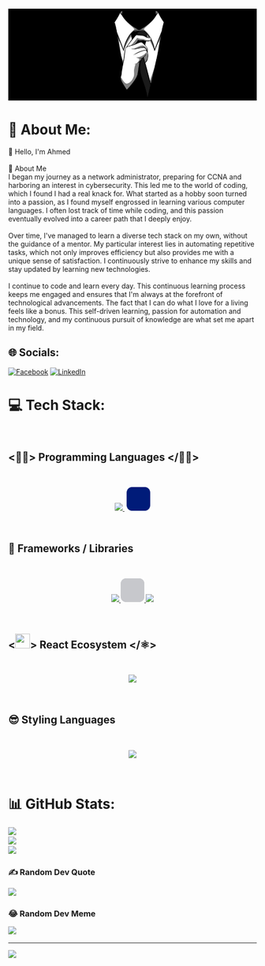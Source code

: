 <p align="center"><img src="/assets/tie_banner.jpg"></p>

# 💫 About Me:

👋 Hello, I'm Ahmed<br><br>🚀 About Me<br>I began my journey as a network administrator, preparing for CCNA and harboring an interest in cybersecurity. This led me to the world of coding, which I found I had a real knack for. What started as a hobby soon turned into a passion, as I found myself engrossed in learning various computer languages. I often lost track of time while coding, and this passion eventually evolved into a career path that I deeply enjoy.<br><br>Over time, I've managed to learn a diverse tech stack on my own, without the guidance of a mentor. My particular interest lies in automating repetitive tasks, which not only improves efficiency but also provides me with a unique sense of satisfaction. I continuously strive to enhance my skills and stay updated by learning new technologies.<br><br>I continue to code and learn every day. This continuous learning process keeps me engaged and ensures that I'm always at the forefront of technological advancements. The fact that I can do what I love for a living feels like a bonus. This self-driven learning, passion for automation and technology, and my continuous pursuit of knowledge are what set me apart in my field.<br>

## 🌐 Socials:

[![Facebook](https://img.shields.io/badge/Facebook-%231877F2.svg?logo=Facebook&logoColor=white)](https://facebook.com/ahmed.qureshi1) [![LinkedIn](https://img.shields.io/badge/LinkedIn-%230077B5.svg?logo=linkedin&logoColor=white)](https://linkedin.com/in/ahmed--qureshi)

# 💻 Tech Stack:

<br>
<b>

## <👨‍💻> Programming Languages </👨‍💻>

<br>
<p align="center">
  <a href="https://skillicons.dev">
    <img src="https://skillicons.dev/icons?i=py,js,ts,dart,html" />
    <img style="padding-left: 4px; color:white;" src="/assets/sql.svg" alt="SVG LOGO" width="48" height="48" >

  </a>
</p>
<br>

## 🧬 Frameworks / Libraries

<br>
<p align="center">
  <a href="https://skillicons.dev">
    <img src="https://skillicons.dev/icons?i=django" />
    <img  src="/assets/django_rest.svg" alt="Django Rest FrameWork" width="48" height="48">
    <img src="https://skillicons.dev/icons?i=react,svelte,flutter,next,express,pug" />

  </a>
</p>
<br>

## <<img src="https://skillicons.dev/icons?i=react" width="30" height="30" style="align:bottom"/>> React Ecosystem </⚛️>

<br>
<p align="center">
  <a href="https://skillicons.dev">
    <img src="https://skillicons.dev/icons?i=next,redux,styledcomponents," />
  </a> 
</p>
<br>

## 😎 Styling Languages

<br>
<p align="center">
  <a href="https://skillicons.dev">
    <img src="https://skillicons.dev/icons?i=sass,css,tailwind" />
  </a>
</p>
<br>

# 📊 GitHub Stats:

![](https://github-readme-stats.vercel.app/api?username=ahmedther&theme=swift&hide_border=false&include_all_commits=false&count_private=false)<br/>
![](https://github-readme-streak-stats.herokuapp.com/?user=ahmedther&theme=swift&hide_border=false)<br/>
![](https://github-readme-stats.vercel.app/api/top-langs/?username=ahmedther&theme=swift&hide_border=false&include_all_commits=false&count_private=false&layout=compact)

### ✍️ Random Dev Quote

![](https://quotes-github-readme.vercel.app/api?type=horizontal&theme=dark)

### 😂 Random Dev Meme

<img src='https://randommeme-five.vercel.app/' style="height: 400px;"/>

---

[![](https://visitcount.itsvg.in/api?id=ahmedther&icon=0&color=12)](https://visitcount.itsvg.in)

<!-- Proudly created with GPRM ( https://gprm.itsvg.in ) -->
